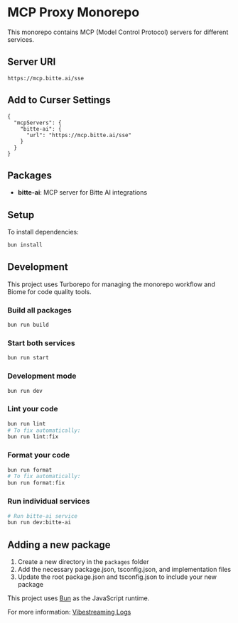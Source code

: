 # MCP Proxy Monorepo

This monorepo contains MCP (Model Control Protocol) servers for different services.

## Server URI
`https://mcp.bitte.ai/sse`

## Add to Curser Settings
```
{
  "mcpServers": {
    "bitte-ai": {
      "url": "https://mcp.bitte.ai/sse"
    }
  }
}
```


## Packages

- **bitte-ai**: MCP server for Bitte AI integrations

## Setup

To install dependencies:

```bash
bun install
```

## Development

This project uses Turborepo for managing the monorepo workflow and Biome for code quality tools.

### Build all packages

```bash
bun run build
```

### Start both services

```bash
bun run start
```

### Development mode

```bash
bun run dev
```

### Lint your code

```bash
bun run lint
# To fix automatically:
bun run lint:fix
```

### Format your code

```bash
bun run format
# To fix automatically:
bun run format:fix
```

### Run individual services

```bash
# Run bitte-ai service
bun run dev:bitte-ai
```

## Adding a new package

1. Create a new directory in the `packages` folder
2. Add the necessary package.json, tsconfig.json, and implementation files
3. Update the root package.json and tsconfig.json to include your new package

This project uses [Bun](https://bun.sh) as the JavaScript runtime.

For more information: [Vibestreaming Logs](https://github.com/microchipgnu/vibestream)



